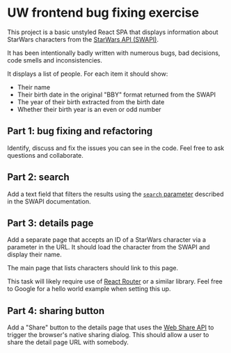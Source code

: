 # UW frontend bug fixing exercise

This project is a basic unstyled React SPA that displays information about StarWars characters from the [StarWars API (SWAPI)](https://swapi.dev/documentation).

It has been intentionally badly written with numerous bugs, bad decisions, code smells and inconsistencies.

It displays a list of people. For each item it should show:
- Their name
- Their birth date in the original "BBY" format returned from the SWAPI
- The year of their birth extracted from the birth date
- Whether their birth year is an even or odd number


## Part 1: bug fixing and refactoring
Identify, discuss and fix the issues you can see in the code. Feel free to ask questions and collaborate.

## Part 2: search
Add a text field that filters the results using the [`search` parameter](https://swapi.dev/documentation#search) described in the SWAPI documentation.

## Part 3: details page
Add a separate page that accepts an ID of a StarWars character via a parameter in the URL. It should load the character from the SWAPI and display their name.

The main page that lists characters should link to this page.

This task will likely require use of [React Router](https://reactrouter.com/en/main) or a similar library. Feel free to Google for a hello world example when setting this up.

## Part 4: sharing button
Add a "Share" button to the details page that uses the [Web Share API](https://developer.mozilla.org/en-US/docs/Web/API/Web_Share_API) to trigger the browser's native sharing dialog.
This should allow a user to share the detail page URL with somebody.
